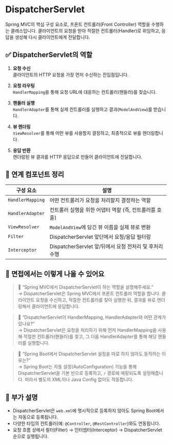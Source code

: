 # DispatcherServlet

Spring MVC의 핵심 구성 요소로, 프론트 컨트롤러(Front Controller) 역할을 수행하는 클래스입니다. 클라이언트의 요청을 받아 적절한 컨트롤러(Handler)로 위임하고, 응답을 생성해 다시 클라이언트에게 전달합니다.

## ✅ DispatcherServlet의 역할

1. **요청 수신**  
   클라이언트의 HTTP 요청을 가장 먼저 수신하는 진입점입니다.

2. **요청 라우팅**  
   `HandlerMapping`을 통해 요청 URL에 대응하는 컨트롤러(핸들러)를 찾습니다.

3. **핸들러 실행**  
   `HandlerAdapter`를 통해 실제 컨트롤러를 실행하고 결과(`ModelAndView`)를 받습니다.

4. **뷰 렌더링**  
   `ViewResolver`를 통해 어떤 뷰를 사용할지 결정하고, 최종적으로 뷰를 렌더링합니다.

5. **응답 반환**  
   렌더링된 뷰 결과를 HTTP 응답으로 만들어 클라이언트에 전달합니다.

## 🧩 연계 컴포넌트 정리

| 구성 요소         | 설명 |
|------------------|------|
| `HandlerMapping` | 어떤 컨트롤러가 요청을 처리할지 결정하는 역할 |
| `HandlerAdapter` | 컨트롤러 실행을 위한 어댑터 역할 (즉, 컨트롤러를 호출) |
| `ViewResolver`   | `ModelAndView`에 담긴 뷰 이름을 실제 뷰로 변환 |
| `Filter`         | DispatcherServlet 앞단에서 요청/응답 필터링 |
| `Interceptor`    | DispatcherServlet 앞/뒤에서 요청 전처리 및 후처리 수행 |

## 🧠 면접에서는 이렇게 나올 수 있어요

> 💬 “Spring MVC에서 DispatcherServlet이 하는 역할을 설명해주세요.”  
→ DispatcherServlet은 Spring MVC에서 프론트 컨트롤러 역할을 합니다. 클라이언트 요청을 수신하고, 적절한 컨트롤러를 찾아 실행한 뒤, 결과를 뷰로 렌더링해서 클라이언트에 응답합니다.

> 💬 “DispatcherServlet이 HandlerMapping, HandlerAdapter와 어떤 관계가 있나요?”  
→ DispatcherServlet은 요청을 처리하기 위해 먼저 HandlerMapping을 사용해 적절한 컨트롤러(핸들러)를 찾고, 그 다음 HandlerAdapter를 통해 해당 핸들러를 실행합니다.

> 💬 “Spring Boot에서 DispatcherServlet 설정을 따로 하지 않아도 동작하는 이유는?”  
→ Spring Boot는 자동 설정(AutoConfiguration) 기능을 통해 DispatcherServlet을 기본 빈으로 등록하고, `/` 경로에 매핑되도록 설정해줍니다. 따라서 별도의 XML이나 Java Config 없이도 작동합니다.

## 🔎 부가 설명

- DispatcherServlet은 `web.xml`에 명시적으로 등록하지 않아도 Spring Boot에서는 자동으로 등록됩니다.
- 다양한 타입의 컨트롤러(예: `@Controller`, `@RestController`)와도 연동됩니다.
- 요청 흐름 상에서 필터(Filter) → 인터셉터(Interceptor) → DispatcherServlet 순으로 실행됩니다.
